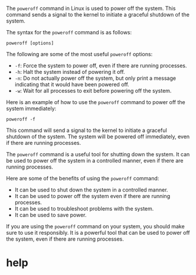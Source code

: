 # 

The `poweroff` command in Linux is used to power off the system. This command sends a signal to the kernel to initiate a graceful shutdown of the system.

The syntax for the `poweroff` command is as follows:

```
poweroff [options]
```

The following are some of the most useful `poweroff` options:

* `-f`: Force the system to power off, even if there are running processes.
* `-h`: Halt the system instead of powering it off.
* `-n`: Do not actually power off the system, but only print a message indicating that it would have been powered off.
* `-w`: Wait for all processes to exit before powering off the system.

Here is an example of how to use the `poweroff` command to power off the system immediately:

```
poweroff -f
```

This command will send a signal to the kernel to initiate a graceful shutdown of the system. The system will be powered off immediately, even if there are running processes.

The `poweroff` command is a useful tool for shutting down the system. It can be used to power off the system in a controlled manner, even if there are running processes.

Here are some of the benefits of using the `poweroff` command:

* It can be used to shut down the system in a controlled manner.
* It can be used to power off the system even if there are running processes.
* It can be used to troubleshoot problems with the system.
* It can be used to save power.

If you are using the `poweroff` command on your system, you should make sure to use it responsibly. It is a powerful tool that can be used to power off the system, even if there are running processes.




# help 

```

```
